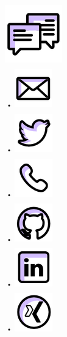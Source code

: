 <img class="head" src="/assets/contact.png">

* <a href="mailto:tm@inox.io"><img class="contact" src="/assets/email.png" title="e-Mail: tm@inox.io"></a>
* <a href="https://twitter.com/diegofrings"><img class="contact" src="/assets/twitter.png" title="Twitter: @diegofrings"></a>
* <a href="tel:+49-163-1632509"><img class="contact" src="/assets/phone.png" title="Telefon: +49-163-1632509"></a>

* <a href="https://github.com/alphaone"><img class="contact" src="/assets/github.png" title="GitHub Profil"></a>
* <a href="https://www.linkedin.com/in/torstenmangner"><img class="contact" src="/assets/linkedin.png" title="LinkedIn Profil"></a>
* <a href="https://www.xing.com/profile/Torsten_Mangner"><img class="contact" src="/assets/xing.png" title="Xing Profil"></a>
